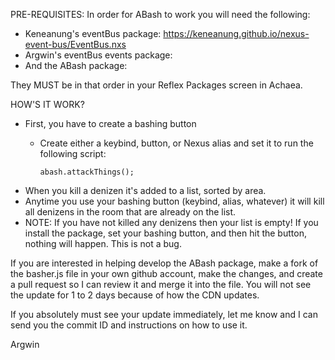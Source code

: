 PRE-REQUISITES:
In order for ABash to work you will need the following:
 - Keneanung's eventBus package: https://keneanung.github.io/nexus-event-bus/EventBus.nxs
 - Argwin's eventBus events package:
 - And the ABash package:
 
They MUST be in that order in your Reflex Packages screen in Achaea.

HOW'S IT WORK?
 - First, you have to create a bashing button
    - Create either a keybind, button, or Nexus alias and set it to run the following script:

          abash.attackThings();

 - When you kill a denizen it's added to a list, sorted by area.
 - Anytime you use your bashing button (keybind, alias, whatever) it will kill all denizens in the room that are already on the list.
 - NOTE: If you have not killed any denizens then your list is empty! If you install the package, set your bashing button, and then hit the button, nothing will happen. This is not a bug.

If you are interested in helping develop the ABash package, make a fork of the basher.js file in your own github account, make the changes, and create a pull request
so I can review it and merge it into the file. You will not see the update for 1 to 2 days because of how the CDN updates.

If you absolutely must see your update immediately, let me know and I can send you the commit ID and instructions on how to use it.

Argwin
